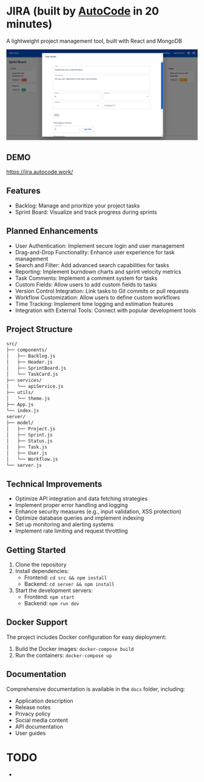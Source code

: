 # JIRA (built by [AutoCode](https://autocode.work) in 20 minutes)

A lightweight project management tool, built with React and MongoDB

![alt text](image-1.png)

## DEMO

https://jira.autocode.work/

## Features

-   Backlog: Manage and prioritize your project tasks
-   Sprint Board: Visualize and track progress during sprints

## Planned Enhancements

-   User Authentication: Implement secure login and user management
-   Drag-and-Drop Functionality: Enhance user experience for task management
-   Search and Filter: Add advanced search capabilities for tasks
-   Reporting: Implement burndown charts and sprint velocity metrics
-   Task Comments: Implement a comment system for tasks
-   Custom Fields: Allow users to add custom fields to tasks
-   Version Control Integration: Link tasks to Git commits or pull requests
-   Workflow Customization: Allow users to define custom workflows
-   Time Tracking: Implement time logging and estimation features
-   Integration with External Tools: Connect with popular development tools

## Project Structure

```
src/
├── components/
│   ├── Backlog.js
│   ├── Header.js
│   ├── SprintBoard.js
│   └── TaskCard.js
├── services/
│   └── apiService.js
├── utils/
│   └── theme.js
├── App.js
└── index.js
server/
├── model/
│   ├── Project.js
│   ├── Sprint.js
│   ├── Status.js
│   ├── Task.js
│   ├── User.js
│   └── Workflow.js
└── server.js
```

## Technical Improvements

-   Optimize API integration and data fetching strategies
-   Implement proper error handling and logging
-   Enhance security measures (e.g., input validation, XSS protection)
-   Optimize database queries and implement indexing
-   Set up monitoring and alerting systems
-   Implement rate limiting and request throttling

## Getting Started

1. Clone the repository
2. Install dependencies:
    - Frontend: `cd src && npm install`
    - Backend: `cd server && npm install`
3. Start the development servers:
    - Frontend: `npm start`
    - Backend: `npm run dev`

## Docker Support

The project includes Docker configuration for easy deployment:

1. Build the Docker images: `docker-compose build`
2. Run the containers: `docker-compose up`

## Documentation

Comprehensive documentation is available in the `docs` folder, including:

-   Application description
-   Release notes
-   Privacy policy
-   Social media content
-   API documentation
-   User guides

# TODO

-   
